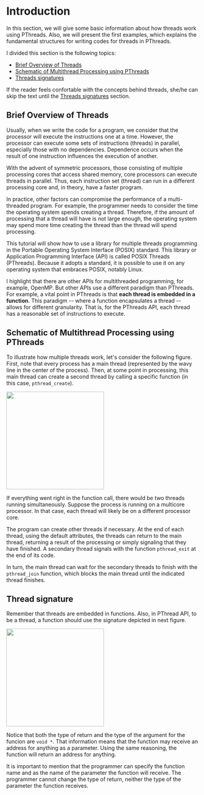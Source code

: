 # Introduction
In this section, we will give some basic information about how threads work using PThreads. Also, we will present the first examples, which explains the fundamental structures for writing codes for threads in PThreads.

I divided this section is the following topics:
- [Brief Overview of Threads](#Brief-Overview-of-Threads)
- [Schematic of Multithread Processing using PThreads](#Schematic-of-Multithread-Processing-using-PThreads)
- [Threads signatures](#Threads-signatures)

If the reader feels confortable with the concepts behind threads, she/he can skip the text until the [Threads signatures](#Threads-signatures) section.


## Brief Overview of Threads
Usually, when we write the code for a program, we consider that the processor will execute the instructions one at a time. However, the processor can execute some sets of instructions (threads) in parallel, especially those with no dependencies. Dependence occurs when the result of one instruction influences the execution of another.

With the advent of symmetric processors, those consisting of multiple processing cores that access shared memory, core processors can execute threads in parallel. Thus, each instruction set (thread) can run in a different processing core and, in theory, have a faster program.

In practice, other factors can compromise the performance of a multi-threaded program. For example, the programmer needs to consider the time the operating system spends creating a thread. Therefore, if the amount of processing that a thread will have is not large enough, the operating system may spend more time creating the thread than the thread will spend processing.

This tutorial will show how to use a library for multiple threads programming in the Portable Operating System Interface (POSIX) standard. This library or Application Programming Interface (API) is called POSIX Threads (PThreads). Because it adopts a standard, it is possible to use it on any operating system that embraces POSIX, notably Linux.

I highlight that there are other APIs for multithreaded programming, for example, OpenMP. But other APIs use a different paradigm than PThreads. For example, a vital point in PThreads is that **each thread is embedded in a function**. This paradigm -- where a function encapsulates a thread -- allows for different granularity. That is, for the PThreads API, each thread has a reasonable set of instructions to execute.

## Schematic of Multithread Processing using PThreads
To illustrate how multiple threads work, let's consider the following figure. First, note that every process has a main thread (represented by the wavy line in the center of the process). Then, at some point in processing, this main thread can create a second thread by calling a specific function (in this case, ``pthread_create``).

<img src="https://github.com/gradvohl/YAPTT/blob/main/introduction/ThreadsBasics.png?raw=true" class="center" width=256 />

If everything went right in the function call, there would be two threads running simultaneously. Suppose the process is running on a multicore processor. In that case, each thread will likely be on a different processor core.

The program can create other threads if necessary. At the end of each thread, using the default attributes, the threads can return to the main thread, returning a result of the processing or simply signaling that they have finished. A secondary thread signals with the function ``pthread_exit`` at the end of its code.

In turn, the main thread can wait for the secondary threads to finish with the ``pthread_join`` function, which blocks the main thread until the indicated thread finishes.

## Thread signature
Remember that threads are embedded in functions. Also, in PThread API, to be a thread, a function should use the signature depicted in next figure.

<img src="https://github.com/gradvohl/YAPTT/blob/main/introduction/ThreadSignature.png?raw=true" class="center" width=256 />

Notice that both the type of return and the type of the argument for the funcion are ``void *``. That information means that the function may receive an address for anything as a parameter. Using the same reasoning, the function will return an address for anything.

It is important to mention that the programmer can specify the function name and as the name of the parameter the function will receive. The programmer cannot change the type of return, neither the type of the parameter the function receives.

